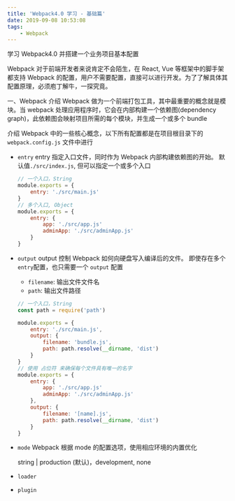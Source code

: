 ```yaml
---
title: 'Webpack4.0 学习 - 基础篇'
date: 2019-09-08 10:53:08
tags:
    - Webpack
---
```

学习 Webpack4.0 并搭建一个业务项目基本配置

<!-- more -->
Webpack 对于前端开发者来说肯定不会陌生，在 React, Vue 等框架中的脚手架都支持 Webpack 的配置，用户不需要配置，直接可以进行开发。为了了解具体其配置原理，必须庖丁解牛，一探究竟。

一、Webpack 介绍
Webpack 做为一个前端打包工具，其中最重要的概念就是模块。当 webpack 处理应用程序时，它会在内部构建一个依赖图(dependency graph)，此依赖图会映射项目所需的每个模块，并生成一个或多个 bundle

介绍 Webpack 中的一些核心概念，以下所有配置都是在项目根目录下的 `webpack.config.js` 文件中进行

- `entry`
    entry 指定入口文件，同时作为 Webpack 内部构建依赖图的开始。
    默认值`./src/index.js`, 但可以指定一个或多个入口

    ```javascript
    // 一个入口，String
    module.exports = {
        entry: './src/main.js'
    }
    // 多个入口, Object
    module.exports = {
        entry: {
            app: './src/app.js'
            adminApp: './src/adminApp.js'
        }
    }
    ```
- `output`
    output 控制 Webpack 如何向硬盘写入编译后的文件。
    即使存在多个`entry`配置，也只需要一个 `output` 配置

    - `filename`: 输出文件文件名
    - `path`: 输出文件路径

    ```javascript
    // 一个入口，String
    const path = require('path')

    module.exports = {
        entry: './src/main.js',
        output: {
            filename: 'bundle.js',
            path: path.resolve(__dirname, 'dist')
        }
    }
    // 使用 占位符 来确保每个文件具有唯一的名字
    module.exports = {
        entry: {
            app: './src/app.js'
            adminApp: './src/adminApp.js'
        },
        output: {
            filename: '[name].js',
            path: path.resolve(__dirname, 'dist')
        }
    }
    ```
- `mode`
    Webpack 根据 mode 的配置选项，使用相应环境的内置优化

    string | production (默认)，development, none
 
- `loader`
- `plugin`